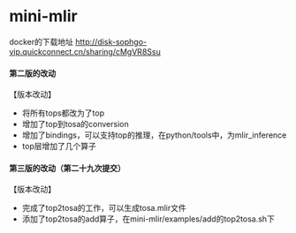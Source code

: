 # mini-mlir

docker的下载地址
http://disk-sophgo-vip.quickconnect.cn/sharing/cMgVR8Ssu

#### 第二版的改动

【版本改动】
* 将所有tops都改为了top
* 增加了top到tosa的conversion
* 增加了bindings，可以支持top的推理，在python/tools中，为mlir_inference
* top层增加了几个算子


#### 第三版的改动（第二十九次提交）

【版本改动】
* 完成了top2tosa的工作，可以生成tosa.mlir文件
* 添加了top2tosa的add算子，在mini-mlir/examples/add的top2tosa.sh下

